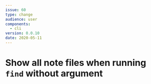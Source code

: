 ```yaml
---
issue: 60
type: change
audience: user
components:
  - cli
version: 0.0.10
date: 2020-05-11
---
```


# Show all note files when running `find` without argument
